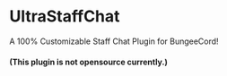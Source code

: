 # UltraStaffChat
A 100% Customizable Staff Chat Plugin for BungeeCord! 
#### (This plugin is not opensource currently.)
